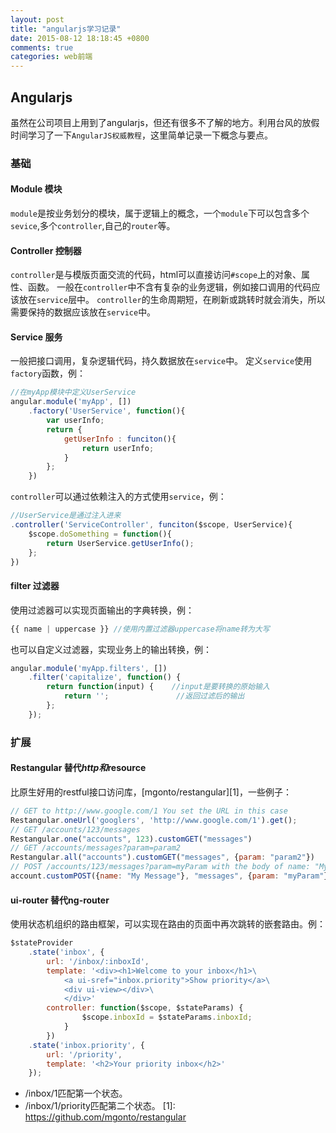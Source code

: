 ```yaml
---
layout: post
title: "angularjs学习记录"
date: 2015-08-12 18:18:45 +0800
comments: true
categories: web前端
---
```

## Angularjs
虽然在公司项目上用到了angularjs，但还有很多不了解的地方。利用台风的放假时间学习了一下`AngularJS权威教程`，这里简单记录一下概念与要点。

### 基础
#### Module 模块
`module`是按业务划分的模块，属于逻辑上的概念，一个`module`下可以包含多个`sevice`,多个`controller`,自己的`router`等。
<!-- more -->
#### Controller 控制器
`controller`是与模版页面交流的代码，html可以直接访问`#scope`上的对象、属性、函数。
一般在`controller`中不含有复杂的业务逻辑，例如接口调用的代码应该放在`service`层中。
`controller`的生命周期短，在刷新或跳转时就会消失，所以需要保持的数据应该放在`service`中。

#### Service 服务
一般把接口调用，复杂逻辑代码，持久数据放在`service`中。
定义`service`使用`factory`函数，例：
```javascript
//在myApp模块中定义UserService
angular.module('myApp', [])
    .factory('UserService', function(){
        var userInfo;
        return {
            getUserInfo : funciton(){
                return userInfo;
            }
        };
    })
```
`controller`可以通过依赖注入的方式使用`service`，例：
```javascript
//UserService是通过注入进来
.controller('ServiceController', funciton($scope, UserService){
    $scope.doSomething = function(){
        return UserService.getUserInfo();
    };
})
```
#### filter 过滤器
使用过滤器可以实现页面输出的字典转换，例：
```javascript
{{ name | uppercase }} //使用内置过滤器uppercase将name转为大写
```
也可以自定义过滤器，实现业务上的输出转换，例：
```javascript
angular.module('myApp.filters', [])
    .filter('capitalize', function() {
        return function(input) {    //input是要转换的原始输入
            return '';               //返回过滤后的输出
        };
    });
```

### 扩展
#### Restangular 替代$http和$resource
比原生好用的restful接口访问库，[mgonto/restangular][1]，一些例子：
```javascript
// GET to http://www.google.com/1 You set the URL in this case
Restangular.oneUrl('googlers', 'http://www.google.com/1').get();
// GET /accounts/123/messages
Restangular.one("accounts", 123).customGET("messages")
// GET /accounts/messages?param=param2
Restangular.all("accounts").customGET("messages", {param: "param2"})
// POST /accounts/123/messages?param=myParam with the body of name: "My Message"
account.customPOST({name: "My Message"}, "messages", {param: "myParam"}, {})
```
#### ui-router 替代ng-router
使用状态机组织的路由框架，可以实现在路由的页面中再次跳转的嵌套路由。例：
```javascript
$stateProvider
    .state('inbox', {
        url: '/inbox/:inboxId',
        template: '<div><h1>Welcome to your inbox</h1>\
            <a ui-sref="inbox.priority">Show priority</a>\
            <div ui-view></div>\
            </div>'
        controller: function($scope, $stateParams) {
                $scope.inboxId = $stateParams.inboxId;
            }
        })
    .state('inbox.priority', {
        url: '/priority',
        template: '<h2>Your priority inbox</h2>'
    });
```
* /inbox/1匹配第一个状态。
* /inbox/1/priority匹配第二个状态。
  [1]: https://github.com/mgonto/restangular
